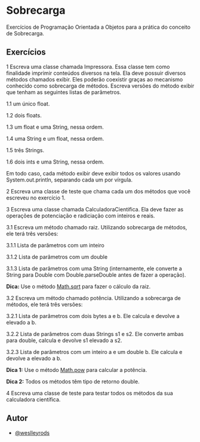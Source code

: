 
#   Sobrecarga

Exercícios de Programação Orientada a Objetos para a prática do conceito de Sobrecarga.



## Exercícios

1 Escreva uma classe chamada Impressora. Essa classe tem como finalidade imprimir
conteúdos diversos na tela. Ela deve possuir diversos métodos chamados exibir. Eles
poderão coexistir graças ao mecanismo conhecido como sobrecarga de métodos.
Escreva versões do método exibir que tenham as seguintes listas de parâmetros.

1.1 um único float.

1.2 dois floats.

1.3 um float e uma String, nessa ordem.

1.4 uma String e um float, nessa ordem.

1.5 três Strings.

1.6 dois ints e uma String, nessa ordem.

Em todo caso, cada método exibir deve exibir todos os valores usando
System.out.println, separando cada um por vírgula.

2 Escreva uma classe de teste que chama cada um dos métodos que você escreveu no
exercício 1.

3 Escreva uma classe chamada CalculadoraCientifica. Ela deve fazer as operações de
potenciação e radiciação com inteiros e reais.

3.1 Escreva um método chamado raiz. Utilizando sobrecarga de métodos, ele terá três
versões:

3.1.1 Lista de parâmetros com um inteiro

3.1.2 Lista de parâmetros com um double

3.1.3 Lista de parâmetros com uma String (internamente, ele converte a String para
Double com Double.parseDouble antes de fazer a operação).

**Dica:** Use o método [Math.sqrt](https://docs.oracle.com/javase/8/docs/api/java/lang/Math.html#sqrt-double-) para fazer o cálculo da raiz.

3.2 Escreva um método chamado potência. Utilizando a sobrecarga de métodos, ele
terá três versões:

3.2.1 Lista de parâmetros com dois bytes a e b. Ele calcula e devolve a elevado a b.

3.2.2 Lista de parâmetros com duas Strings s1 e s2. Ele converte ambas para double,
calcula e devolve s1 elevado a s2.

3.2.3 Lista de parâmetros com um inteiro a e um double b. Ele calcula e devolve a
elevado a b.

**Dica 1:** Use o método [Math.pow](https://docs.oracle.com/javase/8/docs/api/java/lang/Math.html#sqrt-pow) para calcular a potência.

**Dica 2:** Todos os métodos têm tipo de retorno double.

4 Escreva uma classe de teste para testar todos os métodos da sua calculadora
científica.

## Autor

- [@weslleyrods](https://www.github.com/weslleyrods)

  